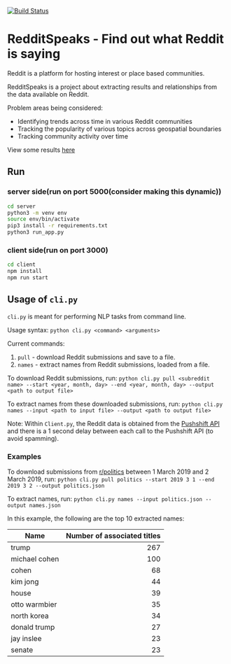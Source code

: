 [![Build Status](https://travis-ci.org/Abstraction-Support-Group/RedditSpeaks.svg?branch=master)](https://travis-ci.org/Abstraction-Support-Group/RedditSpeaks)

# RedditSpeaks - Find out what Reddit is saying

Reddit is a platform for hosting interest or place based communities.

RedditSpeaks is a project about extracting results and relationships from the data available on Reddit.

Problem areas being considered:
- Identifying trends across time in various Reddit communities
- Tracking the popularity of various topics across geospatial boundaries
- Tracking community activity over time

View some results [here](docs/results.md)


## Run

### server side(run on port 5000(consider making this dynamic))
```sh
cd server
python3 -m venv env
source env/bin/activate
pip3 install -r requirements.txt
python3 run_app.py
```

### client side(run on port 3000)
```sh
cd client
npm install
npm run start
```


## Usage of `cli.py`

`cli.py` is meant for performing NLP tasks from command line.

Usage syntax: `python cli.py <command> <arguments>`

Current commands:
1. `pull` - download Reddit submissions and save to a file.
2. `names` - extract names from Reddit submissions, loaded from a file.

To download Reddit submissions, run:
`python cli.py pull <subreddit name> --start <year, month, day> --end <year, month, day> --output <path to output file>`

To extract names from these downloaded submissions, run:
`python cli.py names --input <path to input file> --output <path to output file>`

Note: Within `Client.py`, the Reddit data is obtained from the [Pushshift API](https://github.com/pushshift/api)
and there is a 1 second delay between each call to the Pushshift API (to avoid spamming).

### Examples

To download submissions from [r/politics](https://www.reddit.com/r/politics/) 
between 1 March 2019 and 2 March 2019, run: `python cli.py pull politics --start 2019 3 1 --end 2019 3 2 --output politics.json`

To extract names, run:
`python cli.py names --input politics.json --output names.json`

In this example, the following are the top 10 extracted names:

| Name       | Number of associated titles | 
| ------------- |-----:|
| trump |267|
| michael cohen|100|
| cohen | 68|
|kim jong| 44 |
|house| 39|
|otto warmbier| 35|
|north korea| 34|
|donald trump|27|
|jay inslee|23|
|senate|23|

